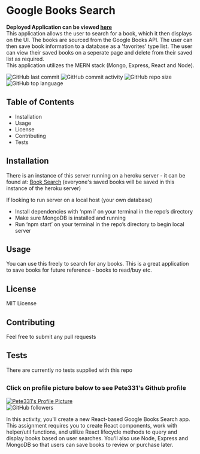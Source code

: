 # Google Books Search
**Deployed Application can be viewed [here](https://book-search331.herokuapp.com/)**  
This application allows the user to search for a book, which it then displays on the UI. The books are sourced from the Google Books API. The user can then save book information to a database as a 'favorites' type list. The user can view their saved books on a seperate page and delete from their saved list as required.  
This application utilizes the MERN stack (Mongo, Express, React and Node).  

![GitHub last commit](https://img.shields.io/github/last-commit/Pete331/Book-Search)
![GitHub commit activity](https://img.shields.io/github/commit-activity/y/Pete331/Book-Search)
![GitHub repo size](https://img.shields.io/github/repo-size/Pete331/Book-Search)
![GitHub top language](https://img.shields.io/github/languages/top/Pete331/Book-Search)  
## Table of Contents
- Installation
- Usage
- License
- Contributing
- Tests

## Installation
There is an instance of this server running on a heroku server - it can be found at: [Book Search](https://book-search331.herokuapp.com/) (everyone's saved books will be saved in this instance of the heroku server)

If looking to run server on a local host (your own database)
- Install dependencies with ‘npm i’ on your terminal in the repo’s directory
- Make sure MongoDB is installed and running
- Run ‘npm start’ on your terminal in the repo’s directory to begin local server
  
## Usage
You can use this freely to search for any books. This is a great application to save books for future reference - books to read/buy etc.
## License
MIT License
## Contributing
Feel free to submit any pull requests
## Tests
There are currently no tests supplied with this repo
## 

### Click on profile picture below to see Pete331's Github profile
[![Pete331's Profile Picture](https://avatars2.githubusercontent.com/u/53825841?v=4&s=200 "Created by Pete331")](https://github.com/Pete331)  
![GitHub followers](https://img.shields.io/github/followers/Pete331?style=social)  



In this activity, you'll create a new React-based Google Books Search app. This assignment requires you to create React components, work with helper/util functions, and utilize React lifecycle methods to query and display books based on user searches. You'll also use Node, Express and MongoDB so that users can save books to review or purchase later.

